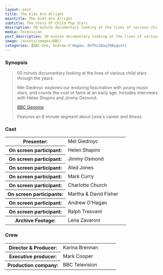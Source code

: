 ```yaml
---
layout: post
title: The Kids Are Alright
maintitle: The Kids Are Alright
subtitle: The Story Of Child Pop Stars
description: 50 minute documentary looking at the lives of various child stars through the years. Features an 8 minute segment about Lena's career and illness.
media: Television
post_description: 50 minute documentary looking at the lives of various child stars through the years. Features an 8 minute segment about Lena's career and illness.
image: /assets/images/BBC/
categories: [BBC-One, Andrew-O'Hagan, OnThisDay29August]
---
```


### Synopsis
> 50 minute documentary looking at the lives of various child stars through the years.
>
> Mel Giedroyc explores our enduring fascination with young music stars, and counts the cost of fame at an early age. Includes interviews with Helen Shapiro and Jimmy Osmond.
>
> <cite>[BBC Genome](https://genome.ch.bbc.co.uk/schedules/bbcone/london/2003-08-29#at-23.15)</cite>
>
> Features an 8 minute segment about Lena's career and illness.

### Cast
<table>
<tr><th style="width:50%;">Presenter:</th><td style="width:50%;">Mel Giedroyc</td></tr>
<tr><th>On screen participant:</th><td>Helen Shapiro</td></tr>
<tr><th>On screen participant:</th><td>Jimmy Osmond</td></tr>
<tr><th>On screen participant:</th><td>Aled Jones</td></tr>
<tr><th>On screen participant:</th><td>Mark Curry</td></tr>
<tr><th>On screen participant:</th><td>Charlotte Church</td></tr>
<tr><th>On screen participants:</th><td>Martha & David Fisher</td></tr>
<tr><th>On screen participant:</th><td>Andrew O'Hagan</td></tr>
<tr><th>On screen participant:</th><td>Ralph Tresvant</td></tr>
<tr><th>Archive Footage:</th><td>Lena Zavaroni</td></tr>
</table>

### Crew
<table>
<tr><th style="width:50%;">Director & Producer:</th><td style="width:50%;">Karina Brennan</td></tr>
<tr><th>Executive producer:</th><td>Mark Cooper</td></tr>
<tr><th>Production company:</th><td>BBC Television</td></tr>
</table>

